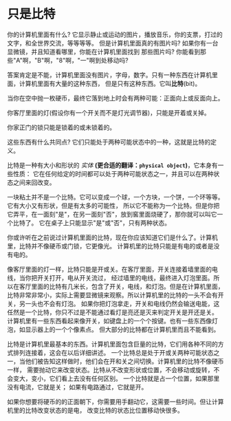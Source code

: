 # 只是比特
你的计算机里面有什么? 它显示静止或运动的图片，播放音乐，你的支票，打过的文字，和全世界交流，等等等等。
但是计算机里面真的有图片吗? 如果你有一台显微镜，并且知道看哪里，你能在计算机里面找到 那些图片吗?
你能看到那些"A"啊，"B"啊，"8"啊，"一"啊到处移动吗?

答案肯定是不能，计算机里面没有图片，字母，数字。只有一种东西在计算机里面，计算机里面有大量的这种东西，
但是只有这种东西。它叫**比特**(bit)。

当你在空中抛一枚硬币，最终它落到地上时会有两种可能：正面向上或反面向上。

你客厅里面的灯(假设你有一个开关而不是灯光调节器)，只能是开着或关掉。

你家正门的锁只能是锁着的或未锁着的。

这些东西有什么共同点? 它们只能处于两种可能状态中的一种，这就是比特的定义。

比特是一种有大小和形状的 *实体* **(更合适的翻译：`physical object`)**，它本身有一些性质：
它在任何给定的时间都可以处于两种可能状态之一，并且可以在两种状态之间来回改变。

一块粘土并不是一个比特。它可以变成一个球，一个方块，一个饼，一个环等等。它有大小又有形状，但是有太多的可能性，
所以它不能称为一个比特。但是你把它弄平，在一面刻"是"，在另一面刻"否"，放到窖里面烧硬了，那你就可以叫它一个比特了。
它在桌子上只能显示"是"或"否"，只有两种状态。

你或许听在之前说过计算机里面的比特，现在你应该知道它们是什么了。计算机里，比特并不像硬币或门锁，它更像光。
计算机里的比特只能是有电的或者是没有电的。

像客厅里面的灯一样，比特只能是开或关。在客厅里面，开关连接着墙里面的电线，当你把开关打开，电从开关流过，
经过墙里的电线，最终进入灯泡里面。所以在客厅里面的比特有几米长，包含了开关，电线，和灯泡。但是在计算机里面，
比特非常非常小，实际上需要显微镜来观察。所以计算机里的比特的一头不会有开关，另一头也不会有灯泡。
如果你把灯泡拿走，开关和电线仍然会输送电能，这任然是一个比特，你只不过是不能通过看灯是亮还是灭来判定开关是开还是关。
计算机里有一些东西看起来像开关，如键盘上的一个个按键。也有一些东西像灯泡，如显示器上的一个个像素点。
但大部分的比特都在计算机里而且不能看到。

比特是计算机里最基本的东西。计算机里面包含巨量的比特，它们用各种不同的方式排列连接着，这会在以后详细讲述。
一个比特总是处于开或关两种可能状态之一，当他们被告知这样做时，他们会在开和关之间切换。计算机里的比特不像硬币一样，
需要抛动它来改变状态。比特从不改变形状或位置，不会移动或旋转，不会变大，变小，它们看上去没有任何区别。
一个比特就是占一个位置，如果那里没有电流，它就是关； 如果有电路通过，它就是开。

如果你想要将硬币的的正面朝下，你需要用手翻动它，这需要一些时间。但让计算机里的比特改变状态的是电，
改变比特的状态比位置移动快很多。
